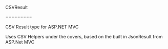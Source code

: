 CSVResult

=========


CSV Result type for ASP.NET MVC


Uses CSV Helpers under the covers, based on the built in JsonResult from ASP.Net MVC